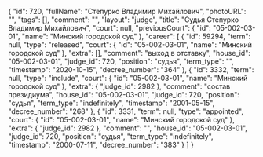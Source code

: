 {
    "id": 720,
    "fullName": "Степурко Владимир Михайлович",
    "photoURL": "",
    "tags": [],
    "comment": "",
    "layout": "judge",
    "title": "Судья Степурко Владимир Михайлович",
    "court": null,
    "previousCourt": {
        "id": "05-002-03-01",
        "name": "Минский городской суд"
    },
    "career": [
        {
            "id": 59294,
            "term": null,
            "type": "released",
            "court": {
                "id": "05-002-03-01",
                "name": "Минский городской суд"
            },
            "extra": [],
            "comment": "выход в отставку",
            "house_id": "05-002-03-01",
            "judge_id": 720,
            "position": "судья",
            "term_type": "",
            "timestamp": "2020-10-15",
            "decree_number": "364"
        },
        {
            "id": 3332,
            "term": null,
            "type": "include",
            "court": {
                "id": "05-002-03-01",
                "name": "Минский городской суд"
            },
            "extra": {
                "judge_id": 2982
            },
            "comment": "состав президиума",
            "house_id": "05-002-03-01",
            "judge_id": 720,
            "position": "судья",
            "term_type": "indefinitely",
            "timestamp": "2001-05-15",
            "decree_number": "268"
        },
        {
            "id": 3331,
            "term": null,
            "type": "appointed",
            "court": {
                "id": "05-002-03-01",
                "name": "Минский городской суд"
            },
            "extra": {
                "judge_id": 2982
            },
            "comment": "",
            "house_id": "05-002-03-01",
            "judge_id": 720,
            "position": "судья",
            "term_type": "indefinitely",
            "timestamp": "2000-07-11",
            "decree_number": "383"
        }
    ]
}